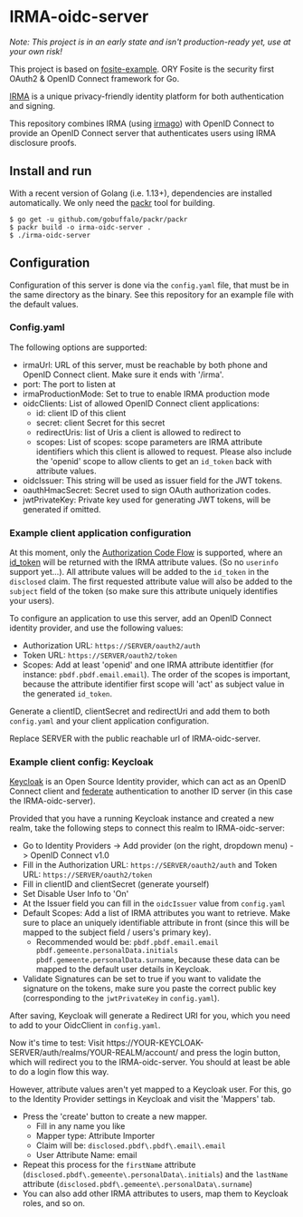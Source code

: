 # IRMA-oidc-server

*Note: This project is in an early state and isn't production-ready yet, use at your own risk!*

This project is based on [fosite-example](https://github.com/ory/fosite-example). ORY Fosite is the security first OAuth2 & OpenID Connect framework for Go. 

[IRMA](https://privacybydesign.foundation/irma-en/) is a unique privacy-friendly identity platform for both authentication and signing. 

This repository combines IRMA (using [irmago](https://github.com/privacybydesign/irmago)) with OpenID Connect to provide an OpenID Connect server that authenticates users using IRMA disclosure proofs.

## Install and run

With a recent version of Golang (i.e. 1.13+), dependencies are installed automatically. We only need the [packr](https://github.com/gobuffalo/packr) tool for building.

```
$ go get -u github.com/gobuffalo/packr/packr
$ packr build -o irma-oidc-server .
$ ./irma-oidc-server
```

## Configuration

Configuration of this server is done via the `config.yaml` file, that must be in the same directory as the binary. See this repository for an example file with the default values.

### Config.yaml

The following options are supported:

- irmaUrl: URL of this server, must be reachable by both phone and OpenID Connect client. Make sure it ends with '/irma'.
- port: The port to listen at
- irmaProductionMode: Set to true to enable IRMA production mode
- oidcClients: List of allowed OpenID Connect client applications:
    - id: client ID of this client
    - secret: client Secret for this secret
    - redirectUris: list of Uris a client is allowed to redirect to 
    - scopes: List of scopes: scope parameters are IRMA attribute identifiers which this client is allowed to request. Please also include the 'openid' scope to allow clients to get an `id_token` back with attribute values.
- oidcIssuer: This string will be used as issuer field for the JWT tokens.
- oauthHmacSecret: Secret used to sign OAuth authorization codes.
- jwtPrivateKey: Private key used for generating JWT tokens, will be generated if omitted.

### Example client application configuration

At this moment, only the [Authorization Code Flow](https://openid.net/specs/openid-connect-core-1_0.html#CodeFlowAuth) is supported, where an [id_token](https://openid.net/specs/openid-connect-core-1_0.html#CodeIDToken) will be returned with the IRMA attribute values. (So no `userinfo` support yet...). All attribute values will be added to the `id_token` in the `disclosed` claim. The first requested attribute value will also be added to the `subject` field of the token (so make sure this attribute uniquely identifies your users).

To configure an application to use this server, add an OpenID Connect identity provider, and use the following values:
- Authorization URL: `https://SERVER/oauth2/auth`
- Token URL: `https://SERVER/oauth2/token`
- Scopes: Add at least 'openid' and one IRMA attribute identitfier (for instance: `pbdf.pbdf.email.email`). The order of the scopes is important, because the attribute identifier first scope will 'act' as subject value in the generated `id_token`.

Generate a clientID, clientSecret and redirectUri and add them to both `config.yaml` and your client application configuration.

Replace SERVER with the public reachable url of IRMA-oidc-server.

### Example client config: Keycloak

[Keycloak](https://www.keycloak.org/) is an Open Source Identity provider, which can act as an OpenID Connect client and [federate](https://www.keycloak.org/docs/latest/server_admin/index.html#_identity_broker) authentication to another ID server (in this case the IRMA-oidc-server). 

Provided that you have a running Keycloak instance and created a new realm, take the following steps to connect this realm to IRMA-oidc-server:
- Go to Identity Providers -> Add provider (on the right, dropdown menu) -> OpenID Connect v1.0
- Fill in the Authorization URL: `https://SERVER/oauth2/auth` and Token URL: `https://SERVER/oauth2/token`
- Fill in clientID and clientSecret (generate yourself)
- Set Disable User Info to 'On'
- At the Issuer field you can fill in the `oidcIssuer` value from `config.yaml`
- Default Scopes: Add a list of IRMA attributes you want to retrieve. Make sure to place an uniquely identifiable attribute in front (since this will be mapped to the subject field / users's primary key).
    - Recommended would be: `pbdf.pbdf.email.email pbdf.gemeente.personalData.initials pbdf.gemeente.personalData.surname`, because these data can be mapped to the default user details in Keycloak.
- Validate Signatures can be set to true if you want to validate the signature on the tokens, make sure you paste the correct public key (corresponding to the `jwtPrivateKey` in `config.yaml`).

After saving, Keycloak will generate a Redirect URI for you, which you need to add to your OidcClient in `config.yaml`.

Now it's time to test: Visit https://YOUR-KEYCLOAK-SERVER/auth/realms/YOUR-REALM/account/ and press the login button, which will redirect you to the IRMA-oidc-server. You should at least be able to do a login flow this way.

However, attribute values aren't yet mapped to a Keycloak user. For this, go to the Identity Provider settings in Keycloak and visit the 'Mappers' tab. 
- Press the 'create' button to create a new mapper.
    - Fill in any name you like
    - Mapper type: Attribute Importer
    - Claim will be: `disclosed.pbdf\.pbdf\.email\.email`
    - User Attribute Name: email
- Repeat this process for the `firstName` attribute (`disclosed.pbdf\.gemeente\.personalData\.initials`) and the `lastName` attribute (`disclosed.pbdf\.gemeente\.personalData\.surname`)
- You can also add other IRMA attributes to users, map them to Keycloak roles, and so on.
